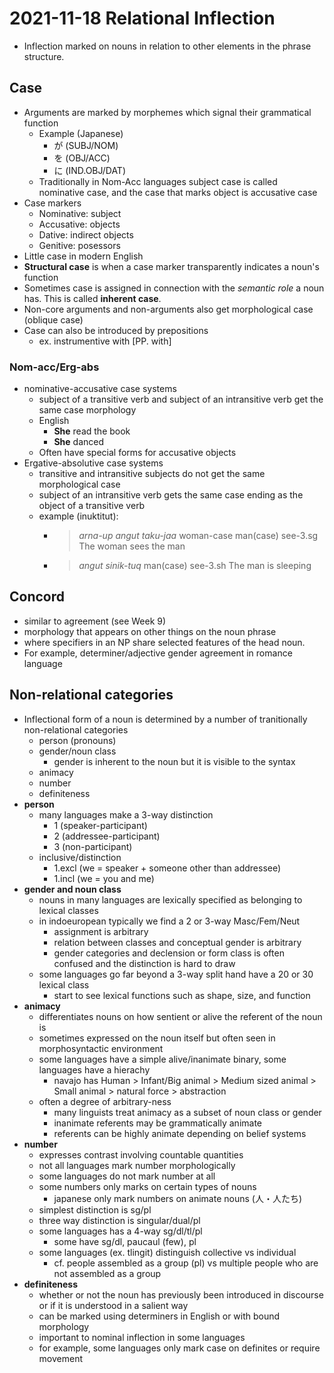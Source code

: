 # 2021-11-18 Relational Inflection

* Inflection marked on nouns in relation to other elements in the phrase structure.

## Case
* Arguments are marked by morphemes which signal their grammatical function
  * Example (Japanese)
    * が (SUBJ/NOM)
    * を (OBJ/ACC)
    * に (IND.OBJ/DAT)
  * Traditionally in Nom-Acc languages subject case is called nominative case, and the case that marks object is accusative case
* Case markers
  * Nominative: subject
  * Accusative: objects
  * Dative: indirect objects
  * Genitive: posessors
* Little case in modern English
* **Structural case** is when a case marker transparently indicates a noun's function
* Sometimes case is assigned in connection with the *semantic role* a noun has. This is called **inherent case**.
* Non-core arguments and non-arguments also get morphological case (oblique case)
* Case can also be introduced by prepositions
  * ex. instrumentive with [PP. with]
### Nom-acc/Erg-abs
* nominative-accusative case systems
  * subject of a transitive verb and subject of an intransitive verb get the same case morphology
  * English
    * **She** read the book
    * **She** danced
  * Often have special forms for accusative objects
* Ergative-absolutive case systems
  * transitive and intransitive subjects do not get the same morphological case
  * subject of an intransitive verb gets the same case ending as the object of a transitive verb
  * example (inuktitut):
    * > *arna-up angut taku-jaa*
      > woman-case man(case) see-3.sg 
      > The woman sees the man
    * > *angut sinik-tuq*
      > man(case) see-3.sh
      > The man is sleeping 
## Concord
* similar to agreement (see Week 9)
* morphology that appears on other things on the noun phrase
* where specifiers in an NP share selected features of the head noun.
* For example, determiner/adjective gender agreement in romance language
## Non-relational categories
* Inflectional form of a noun is determined by a number of tranitionally non-relational categories
  * person (pronouns)
  * gender/noun class 
    * gender is inherent to the noun but it is visible to the syntax
  * animacy
  * number
  * definiteness
* **person**
  * many languages make a 3-way distinction
    * 1 (speaker-participant)
    * 2 (addressee-participant)
    * 3 (non-participant)
  * inclusive/distinction
    * 1.excl (we = speaker + someone other than addressee)
    * 1.incl (we = you and me)
* **gender and noun class**
  * nouns in many languages are lexically specified as belonging to lexical classes
  * in indoeuropean typically we find a 2 or 3-way Masc/Fem/Neut
    * assignment is arbitrary
    * relation between classes and conceptual gender is arbitrary
    * gender categories and declension or form class is often confused and the distinction is hard to draw
  * some languages go far beyond a 3-way split hand have a 20 or 30 lexical class
    * start to see lexical functions such as shape, size, and function
* **animacy**
  * differentiates nouns on how sentient or alive the referent of the noun is
  * sometimes expressed on the noun itself but often seen in morphosyntactic environment
  * some languages have a simple alive/inanimate binary, some languages have a hierachy
    * navajo has Human > Infant/Big animal > Medium sized animal > Small animal > natural force > abstraction 
  * often a degree of arbitrary-ness
    * many linguists treat animacy as a subset of noun class or gender
    * inanimate referents may be grammatically animate
    * referents can be highly animate depending on belief systems
* **number**
  * expresses contrast involving countable quantities
  * not all languages mark number morphologically
  * some languages do not mark number at all
  * some numbers only marks on certain types of nouns
    * japanese only mark numbers on animate nouns (人・人たち)
  * simplest distinction is sg/pl
  * three way distinction is singular/dual/pl
  * some languages has a 4-way sg/dl/tl/pl
    * some have sg/dl, paucaul (few), pl
  * some languages (ex. tlingit) distinguish collective vs individual
    * cf. people assembled as a group (pl) vs multiple people who are not assembled as a group
* **definiteness**
  * whether or not the noun has previously been introduced in discourse or if it is understood in a salient way
  * can be marked using determiners in English or with bound morphology
  * important to nominal inflection in some languages
  * for example, some languages only mark case on definites or require movement